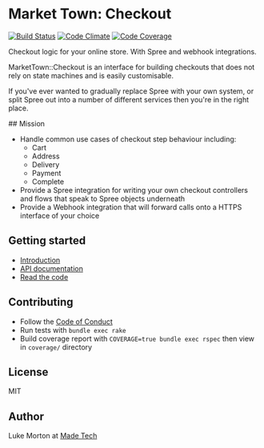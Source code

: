 # Market Town: Checkout

[![Build Status](https://travis-ci.org/madetech/market_town.svg?branch=master)](https://travis-ci.org/madetech/market_town)
[![Code Climate](https://codeclimate.com/github/madetech/market_town/badges/gpa.svg)](https://codeclimate.com/github/madetech/market_town)
[![Code Coverage](https://img.shields.io/codecov/c/github/madetech/market_town.svg)](https://codecov.io/gh/madetech/market_town)

Checkout logic for your online store. With Spree and webhook integrations.

MarketTown::Checkout is an interface for building checkouts that does not rely
on state machines and is easily customisable.

If you've ever wanted to gradually replace Spree with your own system, or split
Spree out into a number of different services then you're in the right place.

## Mission

 - Handle common use cases of checkout step behaviour including:
    - Cart
    - Address
    - Delivery
    - Payment
    - Complete
 - Provide a Spree integration for writing your own checkout controllers and
   flows that speak to Spree objects underneath
 - Provide a Webhook integration that will forward calls onto a HTTPS
   interface of your choice

## Getting started

 - [Introduction](https://github.com/madetech/market_town/blob/master/checkout/INTRODUCTION.md)
 - [API documentation](http://madetech.github.io/market_town/MarketTown/Checkout.html)
 - [Read the code](https://github.com/madetech/market_town/tree/master/checkout/)

## Contributing

 - Follow the [Code of Conduct](https://github.com/madetech/market_town/blob/master/CODE_OF_CONDUCT.md)
 - Run tests with `bundle exec rake`
 - Build coverage report with `COVERAGE=true bundle exec rspec` then view in
   `coverage/` directory

## License

MIT

## Author

Luke Morton at [Made Tech](https://madetech.com)
